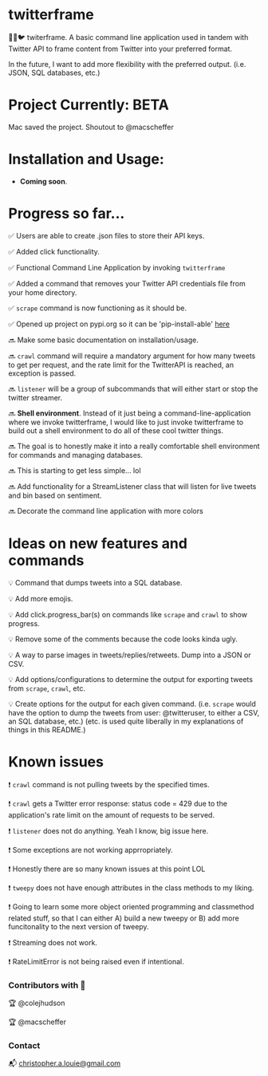 # twitterframe

🥚🔜🐦 twiterframe. A basic command line application used in tandem with Twitter API to frame content from Twitter into your preferred format.

In the future, I want to add more flexibility with the preferred output. (i.e. JSON, SQL databases, etc.)

# Project Currently: **BETA**

Mac saved the project. Shoutout to @macscheffer

# Installation and Usage:

- **Coming soon**.

# Progress so far...

✅ Users are able to create .json files to store their API keys.

✅ Added click functionality.

✅ Functional Command Line Application by invoking ```twitterframe```

✅ Added a command that removes your Twitter API credentials file from your home directory.

✅ ```scrape``` command is now functioning as it should be.

✅ Opened up project on pypi.org so it can be 'pip-install-able' [here](https://pypi.org/project/twitterframe/)

🔜 Make some basic documentation on installation/usage.

🔜 ```crawl``` command will require a mandatory argument for how many tweets to get per request, and the rate limit for the TwitterAPI is reached, an exception is passed.

🔜 ```listener``` will be a group of subcommands that will either start or stop the twitter streamer.

🔜 **Shell environment**. Instead of it just being a command-line-application where we invoke twitterframe, I would like to just invoke twitterframe to build out a shell environment to do all of these cool twitter things.

🔜 The goal is to honestly make it into a really comfortable shell environment for commands and managing databases.

🔜 This is starting to get less simple... lol

🔜 Add functionality for a StreamListener class that will listen for live tweets and bin based on sentiment.

🔜 Decorate the command line application with more colors


# Ideas on new features and commands

💡 Command that dumps tweets into a SQL database.

💡 Add more emojis.

💡 Add click.progress_bar(s) on commands like ```scrape``` and ```crawl``` to show progress.

💡 Remove some of the comments because the code looks kinda ugly.

💡 A way to parse images in tweets/replies/retweets. Dump into a JSON or CSV.

💡 Add options/configurations to determine the output for exporting tweets from ```scrape```,
```crawl```, etc.

💡 Create options for the output for each given command. (i.e. ```scrape``` would have the option to dump the tweets from user: @twitteruser, to either a CSV, an SQL database, etc.) (etc. is used quite liberally in my explanations of things in this README.)


# Known issues

❗️ ```crawl``` command is not pulling tweets by the specified times.

❗️ ```crawl``` gets a Twitter error response: status code = 429 due to the application's rate limit on the amount of requests to be served.

❗️ ```listener``` does not do anything. Yeah I know, big issue here.

❗️ Some exceptions are not working apprropriately.

❗️ Honestly there are so many known issues at this point LOL

❗️ ```tweepy``` does not have enough attributes in the class methods to my liking.

❗️ Going to learn some more object oriented programming and classmethod related stuff, so that I can either A) build a new tweepy or B) add more funcitonality to the next version of tweepy.

❗️ Streaming does not work.

❗️ RateLimitError is not being raised even if intentional.

### Contributors with 💚

🏆 @colejhudson

🏆 @macscheffer

### Contact

📬 christopher.a.louie@gmail.com


